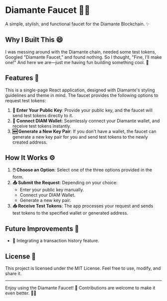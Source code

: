 # Diamante Faucet 🚰💎

A simple, stylish, and functional faucet for the Diamante Blockchain. ✨

## Why I Built This 😄

I was messing around with the Diamante chain, needed some test tokens, Googled "Diamante Faucet," and found nothing. So I thought, "Fine, I’ll make one!" And here we are—just me having fun building something cool. 🚀

## Features 🌟

This is a single-page React application, designed with Diamante's styling guidelines and theme in mind. The faucet provides the following options to request test tokens:

1. **🔑 Enter Your Public Key**: Provide your public key, and the faucet will send test tokens directly to it.
2. **🔗 Connect DIAM Wallet**: Seamlessly connect your Diamante wallet, and receive test tokens instantly.
3. **🆕 Generate a New Key Pair**: If you don't have a wallet, the faucet can generate a new key pair for you and send test tokens to the newly created address.

## How It Works ⚙️

1. **🖱️ Choose an Option**: Select one of the three options provided in the form.
2. **📤 Submit the Request**: Depending on your choice:
   - Enter your public key manually.
   - Connect your DIAM Wallet.
   - Generate a new key pair.
3. **📥 Receive Test Tokens**: The app processes your request and sends test tokens to the specified wallet or generated address.

## Future Improvements 🚧

- 📝 Integrating a transaction history feature.

## License 📜

This project is licensed under the MIT License. Feel free to use, modify, and share it.

---

Enjoy using the Diamante Faucet! 🎉 Contributions are welcome to make it even better. 🚀💎

